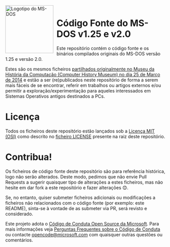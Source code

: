 <img width="150" height="150" align="left" style="float: left; margin: 0 10px 0 0;" alt="Logotipo do MS-DOS" src="https://github.com/Microsoft/MS-DOS/blob/main/.readmes/msdos-logo.png">   

# Código Fonte do MS-DOS v1.25 e v2.0
Este repositório contém o código fonte e os binários compilados originais do MS-DOS versão 1.25 e versão 2.0.

Estes são os mesmos ficheiros [partilhados originalmente no Museu da História da Computação (Computer History Museum) no dia 25 de Março de 2014](http://www.computerhistory.org/atchm/microsoft-ms-dos-early-source-code/) e estão a ser (re)publicados neste repositório de forma a serem mais fáceis de se encontrar, referir em trabalhos ou artigos externos e/ou permitir a exploração/experimentação para aqueles interessados em Sistemas Operativos antigos destinados a PCs.

# Licença
Todos os ficheiros deste repositório estão lançados sob a [Licença MIT (OSI)](https://pt.wikipedia.org/wiki/Licen%C3%A7a_MIT) como descrito no [ficheiro LICENSE](https://github.com/Microsoft/MS-DOS/blob/master/LICENSE.md) presente na raiz deste repositório.

# Contribua!
Os ficheiros de código fonte deste repositório são para referência histórica, logo não serão alterados. Deste modo, pedimos que não envie Pull Requests a sugerir quaisquer tipo de alterações a estes ficheiros, mas não hesite em dar fork a este repositório e fazer alterações 😊.

Se, no entanto, quiser submeter ficheiros adicionais ou modificações a ficheiros não relacionados com o código fonte (por exemplo: este README), sinta-se à vontade de as submeter via PR, será revisto e considerado.

Este projeto adota o [Código de Conduta Open Source da Microsoft](https://opensource.microsoft.com/codeofconduct/). Para mais informações veja [Perguntas Frequentes sobre o Código de Conduta](https://opensource.microsoft.com/codeofconduct/faq/) ou contacte [opencode@microsoft.com](mailto:opencode@microsoft.com) com quaisquer outras questões ou comentários.
